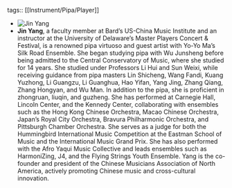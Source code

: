 tags:: [[Instrument/Pipa/Player]]

- ![Jin Yang](https://icmc2025.sites.northeastern.edu/files/2025/06/Jin-Yang-pipa-200x300.jpg)
- **Jin Yang**, a faculty member at Bard’s US-China Music Institute and an instructor at the University of Delaware’s Master Players Concert & Festival, is a renowned pipa virtuoso and guest artist with Yo-Yo Ma’s Silk Road Ensemble. She began studying pipa with Wu Junsheng before being admitted to the Central Conservatory of Music, where she studied for 14 years. She studied under Professors Li Hui and Sun Weixi, while receiving guidance from pipa masters Lin Shicheng, Wang Fandi, Kuang Yuzhong, Li Guangzu, Li Guanghua, Hao Yifan, Yang Jing, Zhang Qiang, Zhang Hongyan, and Wu Man. In addition to the pipa, she is proficient in zhongruan, liuqin, and guzheng. She has performed at Carnegie Hall, Lincoln Center, and the Kennedy Center, collaborating with ensembles such as the Hong Kong Chinese Orchestra, Macao Chinese Orchestra, Japan’s Royal City Orchestra, Bravura Philharmonic Orchestra, and Pittsburgh Chamber Orchestra. She serves as a judge for both the Hummingbird International Music Competition at the Eastman School of Music and the International Music Grand Prix. She has also performed with the Afro Yaqui Music Collective and leads ensembles such as HarmoniZing, J4, and the Flying Strings Youth Ensemble. Yang is the co-founder and president of the Chinese Musicians Association of North America, actively promoting Chinese music and cross-cultural innovation.